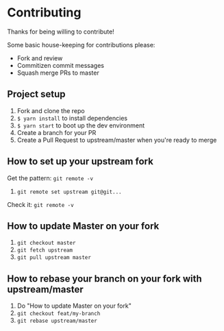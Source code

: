 # Contributing

Thanks for being willing to contribute!

Some basic house-keeping for contributions please: 
* Fork and review 
* Commitizen commit messages 
* Squash merge PRs to master


## Project setup

1. Fork and clone the repo
2. `$ yarn install` to install dependencies
3. `$ yarn start` to boot up the dev environment
4. Create a branch for your PR
5. Create a Pull Request to upstream/master when you're ready to merge 


## How to set up your upstream fork 

Get the pattern: 
`git remote -v`

1. `git remote set upstream git@git...`

Check it: 
`git remote -v`


## How to update Master on your fork

1. `git checkout master`
2. `git fetch upstream` 
3. `git pull upstream master`


## How to rebase your branch on your fork with upstream/master
 
1. Do "How to update Master on your fork"
2. `git checkout feat/my-branch`
3. `git rebase upstream/master`
